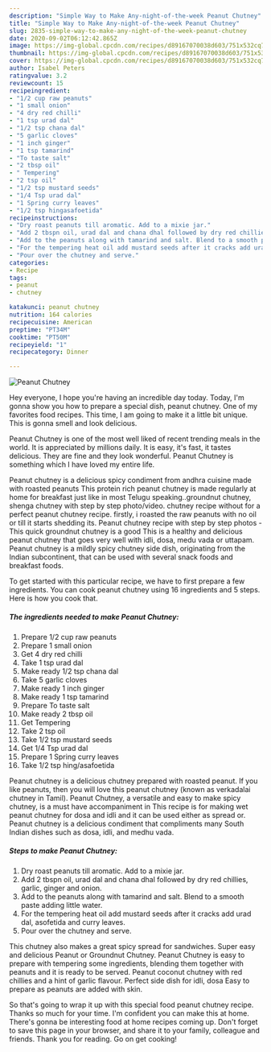 ```yaml
---
description: "Simple Way to Make Any-night-of-the-week Peanut Chutney"
title: "Simple Way to Make Any-night-of-the-week Peanut Chutney"
slug: 2835-simple-way-to-make-any-night-of-the-week-peanut-chutney
date: 2020-09-02T06:12:42.865Z
image: https://img-global.cpcdn.com/recipes/d89167070038d603/751x532cq70/peanut-chutney-recipe-main-photo.jpg
thumbnail: https://img-global.cpcdn.com/recipes/d89167070038d603/751x532cq70/peanut-chutney-recipe-main-photo.jpg
cover: https://img-global.cpcdn.com/recipes/d89167070038d603/751x532cq70/peanut-chutney-recipe-main-photo.jpg
author: Isabel Peters
ratingvalue: 3.2
reviewcount: 15
recipeingredient:
- "1/2 cup raw peanuts"
- "1 small onion"
- "4 dry red chilli"
- "1 tsp urad dal"
- "1/2 tsp chana dal"
- "5 garlic cloves"
- "1 inch ginger"
- "1 tsp tamarind"
- "To taste salt"
- "2 tbsp oil"
- " Tempering"
- "2 tsp oil"
- "1/2 tsp mustard seeds"
- "1/4 Tsp urad dal"
- "1 Spring curry leaves"
- "1/2 tsp hingasafoetida"
recipeinstructions:
- "Dry roast peanuts till aromatic. Add to a mixie jar."
- "Add 2 tbspn oil, urad dal and chana dhal followed by dry red chillies, garlic, ginger and onion."
- "Add to the peanuts along with tamarind and salt. Blend to a smooth paste adding little water."
- "For the tempering heat oil add mustard seeds after it cracks add urad dal, asofetida and curry leaves."
- "Pour over the chutney and serve."
categories:
- Recipe
tags:
- peanut
- chutney

katakunci: peanut chutney 
nutrition: 164 calories
recipecuisine: American
preptime: "PT34M"
cooktime: "PT50M"
recipeyield: "1"
recipecategory: Dinner

---
```



![Peanut Chutney](https://img-global.cpcdn.com/recipes/d89167070038d603/751x532cq70/peanut-chutney-recipe-main-photo.jpg)

Hey everyone, I hope you're having an incredible day today. Today, I'm gonna show you how to prepare a special dish, peanut chutney. One of my favorites food recipes. This time, I am going to make it a little bit unique. This is gonna smell and look delicious.

Peanut Chutney is one of the most well liked of recent trending meals in the world. It is appreciated by millions daily. It is easy, it's fast, it tastes delicious. They are fine and they look wonderful. Peanut Chutney is something which I have loved my entire life.

Peanut chutney is a delicious spicy condiment from andhra cuisine made with roasted peanuts This protein rich peanut chutney is made regularly at home for breakfast just like in most Telugu speaking..groundnut chutney, shenga chutney with step by step photo/video. chutney recipe without for a perfect peanut chutney recipe. firstly, i roasted the raw peanuts with no oil or till it starts shedding its. Peanut chutney recipe with step by step photos - This quick groundnut chutney is a good This is a healthy and delicious peanut chutney that goes very well with idli, dosa, medu vada or uttapam. Peanut chutney is a mildly spicy chutney side dish, originating from the Indian subcontinent, that can be used with several snack foods and breakfast foods.


To get started with this particular recipe, we have to first prepare a few ingredients. You can cook peanut chutney using 16 ingredients and 5 steps. Here is how you cook that.

<!--inarticleads1-->

##### The ingredients needed to make Peanut Chutney:

1. Prepare 1/2 cup raw peanuts
1. Prepare 1 small onion
1. Get 4 dry red chilli
1. Take 1 tsp urad dal
1. Make ready 1/2 tsp chana dal
1. Take 5 garlic cloves
1. Make ready 1 inch ginger
1. Make ready 1 tsp tamarind
1. Prepare To taste salt
1. Make ready 2 tbsp oil
1. Get  Tempering
1. Take 2 tsp oil
1. Take 1/2 tsp mustard seeds
1. Get 1/4 Tsp urad dal
1. Prepare 1 Spring curry leaves
1. Take 1/2 tsp hing/asafoetida


Peanut chutney is a delicious chutney prepared with roasted peanut. If you like peanuts, then you will love this peanut chutney (known as verkadalai chutney in Tamil). Peanut Chutney, a versatile and easy to make spicy chutney, is a must have accompaniment in This recipe is for making wet peanut chutney for dosa and idli and it can be used either as spread or. Peanut chutney is a delicious condiment that compliments many South Indian dishes such as dosa, idli, and medhu vada. 

<!--inarticleads2-->

##### Steps to make Peanut Chutney:

1. Dry roast peanuts till aromatic. Add to a mixie jar.
1. Add 2 tbspn oil, urad dal and chana dhal followed by dry red chillies, garlic, ginger and onion.
1. Add to the peanuts along with tamarind and salt. Blend to a smooth paste adding little water.
1. For the tempering heat oil add mustard seeds after it cracks add urad dal, asofetida and curry leaves.
1. Pour over the chutney and serve.


This chutney also makes a great spicy spread for sandwiches. Super easy and delicious Peanut or Groundnut Chutney. Peanut Chutney is easy to prepare with tempering some ingredients, blending them together with peanuts and it is ready to be served. Peanut coconut chutney with red chillies and a hint of garlic flavour. Perfect side dish for idli, dosa Easy to prepare as peanuts are added with skin. 

So that's going to wrap it up with this special food peanut chutney recipe. Thanks so much for your time. I'm confident you can make this at home. There's gonna be interesting food at home recipes coming up. Don't forget to save this page in your browser, and share it to your family, colleague and friends. Thank you for reading. Go on get cooking!
